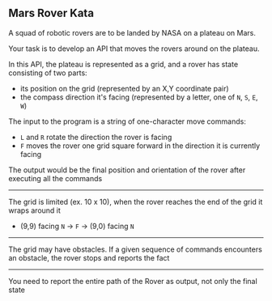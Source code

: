 ## Mars Rover Kata

A squad of robotic rovers are to be landed by NASA on a plateau on Mars.

Your task is to develop an API that moves the rovers around on the plateau.

In this API, the plateau is represented as a grid, and a rover has state
consisting of two parts:

- its position on the grid (represented by an X,Y coordinate pair)
- the compass direction it's facing (represented by a letter, one
  of `N`, `S`, `E`, `W`)

The input to the program is a string of one-character move commands:

- `L` and `R` rotate the direction the rover is facing
- `F` moves the rover one grid square forward in the direction it is currently
  facing

The output would be the final position and orientation of the rover after
executing all the commands

---

The grid is limited (ex. 10 x 10), when the rover reaches the end of the grid it
wraps around it

- (9,9) facing `N` -> `F` -> (9,0) facing `N`

---

The grid may have obstacles. If a given sequence of commands encounters an
obstacle, the rover stops and reports the fact

---

You need to report the entire path of the Rover as output, not only the final
state

